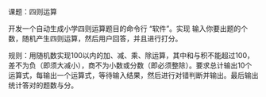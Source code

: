 课题：四则运算

开发一个自动生成小学四则运算题目的命令行 “软件”。实现 输入你要出题的个数，随机产生四则运算，然后用户回答，并且进行打分。

规则：用随机数实现100以内的加、减、乘、除运算，其中和与积不能超过100，差不为负（即须大减小），商不为小数或分数（即必须整除）。要求总计输出10个运算式，每输出一个运算式，等待输入结果，然后进行对错判断并输出。最后输出统计答对的题数与分。
